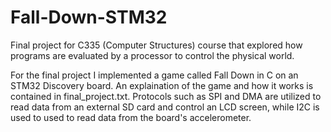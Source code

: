# Fall-Down-STM32

Final project for C335 (Computer Structures) course that explored
how programs are evaluated by a processor to control the physical
world.

For the final project I implemented a game called Fall Down in C on an
STM32 Discovery board. An explaination of the game and how it works
is contained in final_project.txt. Protocols such as SPI and
DMA are utilized to read data from an external SD card and control
an LCD screen, while I2C is used to used to read data from the
board's accelerometer.
